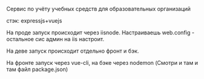 Сервис по учёту учебных средств для образовательных организаций

стэк: expressjs+vuejs

На проде запуск происходит через iisnode. Настраиваешь web.config - остальное сис админ на iis настроит.

На деве запуск происходит отдельно фронт и бэк.

На фронте запуск через vue-cli, на бэке через nodemon (Смотри и там и там файл package.json)
